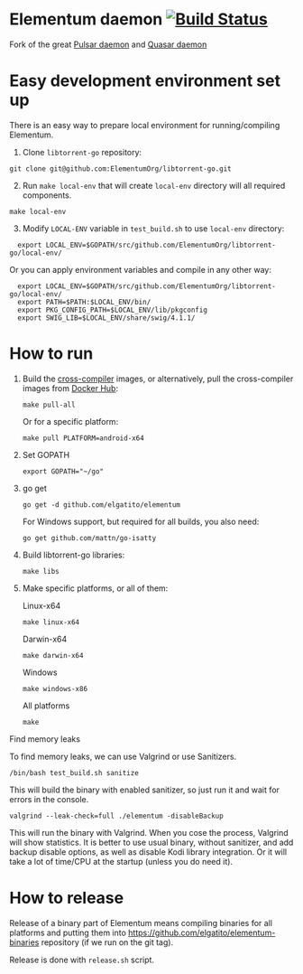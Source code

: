 Elementum daemon [![Build Status](https://gitlab.com/elgatito/elementum/badges/master/pipeline.svg?ignore_skipped=true)](https://gitlab.com/elgatito/elementum)
======

Fork of the great [Pulsar daemon](https://github.com/steeve/pulsar) and [Quasar daemon](https://github.com/scakemyer/quasar)

# Easy development environment set up

There is an easy way to prepare local environment for running/compiling Elementum.

1. Clone `libtorrent-go` repository:
```
git clone git@github.com:ElementumOrg/libtorrent-go.git
```
2. Run `make local-env` that will create `local-env` directory will all required components.
```
make local-env
```
3. Modify `LOCAL-ENV` variable in `test_build.sh` to use `local-env` directory:
```
  export LOCAL_ENV=$GOPATH/src/github.com/ElementumOrg/libtorrent-go/local-env/
```

Or you can apply environment variables and compile in any other way:
```
  export LOCAL_ENV=$GOPATH/src/github.com/ElementumOrg/libtorrent-go/local-env/
  export PATH=$PATH:$LOCAL_ENV/bin/
  export PKG_CONFIG_PATH=$LOCAL_ENV/lib/pkgconfig
  export SWIG_LIB=$LOCAL_ENV/share/swig/4.1.1/
```


# How to run

1. Build the [cross-compiler](https://github.com/ElementumOrg/cross-compiler) images,
    or alternatively, pull the cross-compiler images from [Docker Hub](https://hub.docker.com/r/elementumorg/cross-compiler):

    ```
    make pull-all
    ```

    Or for a specific platform:
    ```
    make pull PLATFORM=android-x64
    ```

2. Set GOPATH

    ```
    export GOPATH="~/go"
    ```

3. go get

    ```
    go get -d github.com/elgatito/elementum
    ```

    For Windows support, but required for all builds, you also need:

    ```
    go get github.com/mattn/go-isatty
    ```

4. Build libtorrent-go libraries:

    ```
    make libs
    ```

5. Make specific platforms, or all of them:

    Linux-x64
    ```
    make linux-x64
    ```

    Darwin-x64
    ```
    make darwin-x64
    ```

    Windows
    ```
    make windows-x86
    ```

    All platforms
    ```
    make
    ```

Find memory leaks

To find memory leaks, we can use Valgrind or use Sanitizers.

```
/bin/bash test_build.sh sanitize
```
This will build the binary with enabled sanitizer, so just run it and wait for errors in the console.

```
valgrind --leak-check=full ./elementum -disableBackup
```
This will run the binary with Valgrind. When you cose the process, Valgrind will show statistics.
It is better to use usual binary, without sanitizer, and add backup disable options, as well as disable Kodi library integration. Or it will take a lot of time/CPU at the startup (unless you do need it).

# How to release

Release of a binary part of Elementum means compiling binaries for all platforms and putting them into <https://github.com/elgatito/elementum-binaries> repository (if we run on the git tag).

Release is done with `release.sh` script.